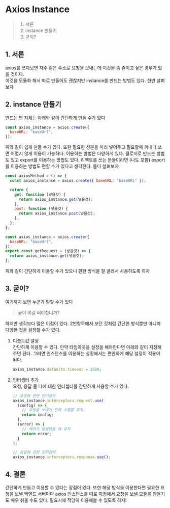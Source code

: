 # Axios Instance

> 1. 서론
> 2. instance 만들기
> 3. 굳이?

## 1. 서론

axios를 쓰다보면 자주 같은 주소로 요청을 보내는데 이것을 좀 줄이고 싶은 경우가 있을 것이다. <br/>
이것을 모듈화 해서 따로 만들어도 괜찮지만 instance를 만드는 방법도 있다. 한번 살펴보자

## 2. instance 만들기

만드는 법 자체는 아래와 같이 간단하게 만들 수가 있다

```javascript
const axios_instance = axios.create({
  baseURL: "baseUrl",
});
```

위와 같이 쉽게 만들 수가 있다. 또한 필요한 성분을 미리 넣어두고 필요할때 꺼내다 쓰면 어렵지 않게 이용이 가능하다. 이용하는 방법은 다양하게 있다. 클로저로 만드는 방법도 있고 export를 이용하는 방법도 있다.
리액트를 쓰는 분들이라면 (나도 포함) export를 이용하는 방법도 편할 수가 있다고 생각한다. 둘다 살펴보자

```javascript
const axiosMethod = () => {
  const axios_instance = axios.create({ baseURL: "baseURL" });

  return {
    get: function (넣을것) {
      return axios_instance.get(넣을것);
    },
    post: function (넣을것) {
      return axios_instance.post(넣을것);
    },
  };
};
```

```javascript
const axios_instance = axios.create({
  baseURL: "baseUrl",
});
export const getRequest = (넣을것) => {
  return axios_instance.get(넣을것);
};
```

위와 같이 간단하게 이용할 수가 있으니 편한 방식을 잘 골라서 사용하도록 하자

## 3. 굳이?

여기까지 보면 누군가 말할 수가 있다

> 굳이 이걸 써야합니까?

하지만 생각보다 많은 이점이 있다. 2번항목에서 보던 것처럼 간단한 방식뿐만 아니라 다양한 것을 설정할 수가 있다.

1. 디폴트값 설정
   <br/>
   간단하게 이용할 수 있다. 만약 타임아웃을 설정을 해야한다면 아래와 같이 지정해주면 된다. 그러면 인스턴스를 이용하는 상황에서는 편안하게 해당 설정이 적용이 된다.
   ```javascript
   axios_instance.defaults.timeout = 2500;
   ```
2. 인터셉터 추가
   <br/>
   요청, 응답 둘 다에 대한 인터셉터를 간단하게 사용할 수가 있다.

   ```javascript
   // 요청에 관한 인터셉터
   axios_instance.interceptors.request.use(
     (config) => {
       // 요청을 보내기 전에 수행할 로직
       return config;
     },
     (error) => {
       // 에러가 발생했을 때 로직
       return error;
     }
   );

   // 응답에 관한 인터셉터
   axios_instance.interceptors.response.use();
   ```

## 4. 결론

간단하게 만들고 이용할 수 있다는 장점이 있다. 또한 해당 방식을 이용한다면 필요한 요청을 보낼 백엔드 서버마다 axios 인스턴스를 따로 지정해서 요청을 보낼 모듈을 만들기도 매우 쉬울 수도 있다. 필요시에 적당히 이용해볼 수 있도록 하자!

